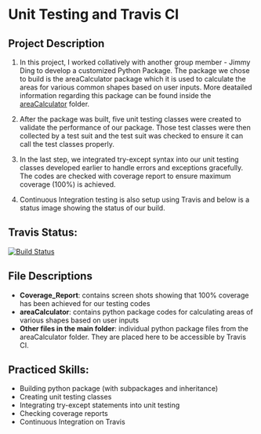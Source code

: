 # Unit Testing and Travis CI

## Project Description
1. In this project, I worked collatively with another group member - Jimmy Ding to develop a customized Python Package. The package we chose to build is the areaCalculator package which it is used to calculate the areas for various common shapes based on user inputs. More deatailed information regarding this package can be found inside the [areaCalculator](https://github.com/qyzqyz1/Data-Science-Portfolio/tree/master/Software%20Engineering%20Projects/Building%20Python%20packages%20and%20Unit%20Testing/areaCalculator) folder.

2. After the package was built, five unit testing classes were created to validate the performance of our package. Those test classes were then collected by a test suit and the test suit was checked to ensure it can call the test classes properly.

3. In the last step, we integrated try-except syntax into our unit testing classes developed earlier to handle errors and exceptions gracefully. The codes are checked with coverage report to ensure maximum coverage (100%) is achieved. 

4. Continuous Integration testing is also setup using Travis and below is a status image showing the status of our build.

## Travis Status:
[![Build Status](https://travis-ci.org/qyzqyz1/DATA-533-lab-4-Tom-Jimmy-.svg?branch=jimmy)](https://travis-ci.org/qyzqyz1/DATA-533-lab-4-Tom-Jimmy-)

## File Descriptions
- **Coverage_Report**: contains screen shots showing that 100% coverage has been achieved for our testing codes
- **areaCalculator**: contains python package codes for calculating areas of various shapes based on user inputs
- **Other files in the main folder**: individual python package files from the areaCalculator folder. They are placed here to be accessible by Travis CI. 

## Practiced Skills:
- Building python package (with subpackages and inheritance)
- Creating unit testing classes
- Integrating try-except statements into unit testing
- Checking coverage reports
- Continuous Integration on Travis
